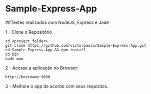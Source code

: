 # Sample-Express-App
##Testes realizados com NodeJS, Express e Jade

1 - Clone o Repositório

```
cd <project_folder>
git clone https://github.com/victorpaulo/Sample-Express-App.git
cd Sample-Express-App && npm install
cd bin
node www
```

2 - Acesse a aplicação no Browser:
```
http://hostname:3000
```

3 - Melhore o app de acordo com seus requisitos.

